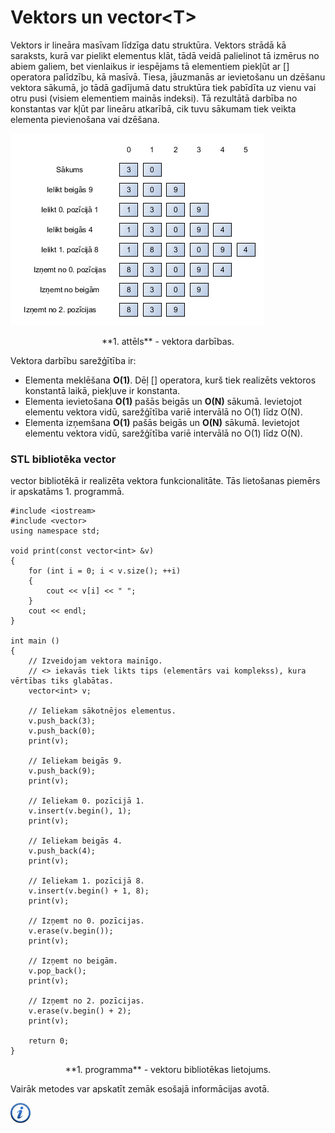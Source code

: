 # Vektors un vector&lt;T&gt;

Vektors ir lineāra masīvam līdzīga datu struktūra. Vektors strādā kā saraksts, kurā var pielikt elementus klāt, tādā veidā palielinot tā izmērus no abiem galiem, bet vienlaikus ir iespējams tā elementiem piekļūt ar [] operatora palīdzību, kā masīvā. Tiesa, jāuzmanās ar ievietošanu un dzēšanu vektora sākumā, jo tādā gadījumā datu struktūra tiek pabīdīta uz vienu vai otru pusi (visiem elementiem mainās indeksi). Tā rezultātā darbība no konstantas var kļūt par lineāru atkarībā, cik tuvu sākumam tiek veikta elementa pievienošana vai dzēšana.

![Vektors](/media/theory/vector.png)

<center>
**1. attēls** - vektora darbības.
</center>

Vektora darbību sarežģītība ir:

- Elementa meklēšana **O(1)**. Dēļ [] operatora, kurš tiek realizēts vektoros konstantā laikā, piekļuve ir konstanta.
- Elementa ievietošana **O(1)** pašās beigās un **O(N)** sākumā. Ievietojot elementu vektora vidū, sarežģītība variē intervālā no O(1) līdz O(N). 
- Elementa izņemšana **O(1)** pašās beigās un **O(N)** sākumā. Ievietojot elementu vektora vidū, sarežģītība variē intervālā no O(1) līdz O(N). 

### STL bibliotēka vector

vector bibliotēkā ir realizēta vektora funkcionalitāte. Tās lietošanas piemērs ir apskatāms 1. programmā.

```
#include <iostream>
#include <vector>
using namespace std;

void print(const vector<int> &v)
{
    for (int i = 0; i < v.size(); ++i)
    {
        cout << v[i] << " ";
    }
    cout << endl;
}

int main ()
{
    // Izveidojam vektora mainīgo.
    // <> iekavās tiek likts tips (elementārs vai komplekss), kura vērtības tiks glabātas.
    vector<int> v;

    // Ieliekam sākotnējos elementus.
    v.push_back(3);
    v.push_back(0);
    print(v);

    // Ieliekam beigās 9.
    v.push_back(9);
    print(v);

    // Ieliekam 0. pozīcijā 1.
    v.insert(v.begin(), 1);
    print(v);

    // Ieliekam beigās 4.
    v.push_back(4);
    print(v);

    // Ieliekam 1. pozīcijā 8.
    v.insert(v.begin() + 1, 8);
    print(v);

    // Izņemt no 0. pozīcijas.
    v.erase(v.begin());
    print(v);

    // Izņemt no beigām.
    v.pop_back();
    print(v);

    // Izņemt no 2. pozīcijas.
    v.erase(v.begin() + 2);
    print(v);

    return 0;
}
```

<center>
**1. programma** - vektoru bibliotēkas lietojums.
</center>

Vairāk metodes var apskatīt zemāk esošajā informācijas avotā.

<a href="http://www.cplusplus.com/reference/vector/" target="_blank">![Vairāk informācija](/media/theory/information.png)</a>
